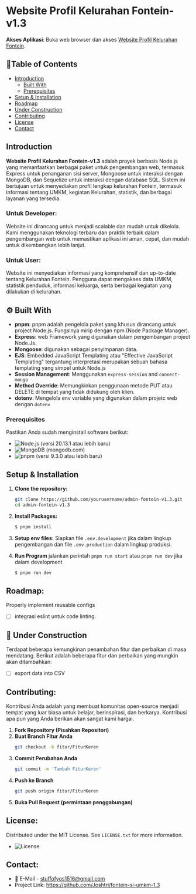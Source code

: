 # Website Profil Kelurahan Fontein-v1.3
**Akses Aplikasi**: Buka web browser dan akses [Website Profil Kelurahan Fontein](https://website-profil-fontein-1-3.vercel.app/).
## 📕Table of Contents

- [Introduction](#introduction)
    - [Built With](#%EF%B8%8F--built-with)
    - [Prerequisites](#prerequisites)
- [Setup & Installation](#setup--installation)
- [Roadmap](#roadmap)
- [Under Construction](#under-construction)
- [Contributing](#contributing)
- [License](#license)
- [Contact](#contact)

## Introduction

**Website Profil Kelurahan Fontein-v1.3** adalah proyek berbasis Node.js yang memanfaatkan berbagai paket untuk pengembangan web, termasuk Express untuk penanganan sisi server, Mongoose untuk interaksi dengan MongoDB, dan Sequelize untuk interaksi dengan database SQL. Sistem ini bertujuan untuk menyediakan profil lengkap kelurahan Fontein, termasuk informasi tentang UMKM, kegiatan Kelurahan, statistik, dan berbagai layanan yang tersedia.

### Untuk Developer:
Website ini dirancang untuk menjadi scalable dan mudah untuk dikelola. Kami menggunakan teknologi terbaru dan praktik terbaik dalam pengembangan web untuk memastikan aplikasi ini aman, cepat, dan mudah untuk dikembangkan lebih lanjut.

### Untuk User:
Website ini menyediakan informasi yang komprehensif dan up-to-date tentang Kelurahan Fontein. Pengguna dapat mengakses data UMKM, statistik penduduk, informasi keluarga, serta berbagai kegiatan yang dilakukan di kelurahan. 

## ⚙️ Built With

- **pnpm**: pnpm adalah pengelola paket yang khusus dirancang untuk project Node.js. Fungsinya mirip dengan npm (Node Package Manager).
- **Express**: web Framework yang digunakan dalam pengembangan project Node.Js.
- **Mongoose**: digunakan sebagai penyimpanan data.
- **EJS**: Embedded JavaScript Templating atau "Effective JavaScript Templating" tergantung interpretasi merupakan sebuah bahasa templating yang simpel untuk Node.js
- **Session Management**: Menggunakan `express-session` and `connect-mongo`
- **Method Override**: Memungkinkan penggunaan metode PUT atau DELETE di tempat yang tidak didukung oleh klien.
- **dotenv**: Mengelola env variable yang digunakan dalam projetc web dengan `dotenv`

### Prerequisites
Pastikan Anda sudah menginstall software berikut:
- ![Node.js](https://img.shields.io/badge/Node.js-20.13.1-green)  (versi 20.13.1 atau lebih baru)
- ![MongoDB](https://img.shields.io/badge/MongoDB-9.3.0-green) (mongodb.com)
- ![pnpm](https://img.shields.io/badge/pnpm-9.3.0-orange) (versi 9.3.0 atau lebih baru)

## Setup & Installation

1. **Clone the repository:**
   ```bash
   git clone https://github.com/yourusername/admin-fontein-v1.3.git
   cd admin-fontein-v1.3
1. **Install Packages:**
   ```bash
   $ pnpm install
   
1. **Setup env files:**
Siapkan file `.env.development` jika dalam lingkup pengembangan dan file `.env.production` dalam lingkup produksi.

4. **Run Program**
jalankan perintah `pnpm run start` atau `pnpm run dev` jika dalam development
   ```bash
   $ pnpm run dev
   

## Roadmap:
Properly implement reusable configs
- [ ] integrasi eslint untuk code linting.
## 🚧 Under Construction
Terdapat beberapa kemungkinan penambahan fitur dan perbaikan di masa mendatang. Berikut adalah beberapa fitur dan perbaikan yang mungkin akan ditambahkan:
- [ ] export data into CSV
## Contributing:
Kontribusi Anda adalah yang membuat komunitas open-source menjadi tempat yang luar biasa untuk belajar, berinspirasi, dan berkarya. Kontribusi apa pun yang Anda berikan akan sangat kami hargai.

1. **Fork Repository (Pisahkan Repositori)**
2. **Buat Branch Fitur Anda**
   ```bash
   git checkout -b fitur/FiturKeren
3. **Commit Perubahan Anda**
   ```bash
   git commit -m 'Tambah FiturKeren'
3. **Push ke Branch**
   ```bash
   git push origin fitur/FiturKeren
3. **Buka Pull Request (permintaan penggabungan)**


## License:
Distributed under the MIT License. See `LICENSE.txt` for more information.
- ![License](https://img.shields.io/badge/License-MIT-yellow)

## Contact:
- 📧 E-Mail - stuffofyos1516@gmail.com
- Project Link: https://github.com/Joshtri/fontein-si-umkm-1.3

